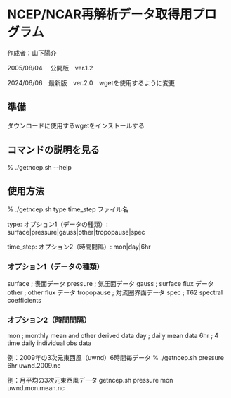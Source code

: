 # NCEP/NCAR再解析データ取得用プログラム

作成者：山下陽介

2005/08/04 　公開版　ver.1.2

2024/06/06　最新版　ver.2.0　wgetを使用するように変更

## 準備

ダウンロードに使用するwgetをインストールする

## コマンドの説明を見る
% ./getncep.sh --help

## 使用方法

% ./getncep.sh type time_step ファイル名

type: オプション1（データの種類）: surface|pressure|gauss|other|tropopause|spec

time_step: オプション2（時間間隔）: mon|day|6hr

### オプション1（データの種類）
surface ;  表面データ
pressure ; 気圧面データ
gauss ; surface flux データ
other ; other flux データ
tropopause ; 対流圏界面データ
spec ; T62 spectral coefficients

### オプション2（時間間隔）
mon ; monthly mean and other derived data
day ; daily mean data
6hr ; 4 time daily individual obs data

例：2009年の3次元東西風（uwnd）6時間毎データ
% ./getncep.sh pressure 6hr uwnd.2009.nc

例：月平均の3次元東西風データ
getncep.sh pressure mon uwnd.mon.mean.nc